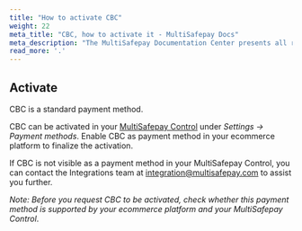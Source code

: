 ```yaml
---
title: "How to activate CBC"
weight: 22
meta_title: "CBC, how to activate it - MultiSafepay Docs"
meta_description: "The MultiSafepay Documentation Center presents all relevant information about our Plugins and API. You can also find support pages for payment methods, tools and general questions as well as the contact details of our Support and Integration Teams."
read_more: '.'
---
```

## Activate
CBC is a standard payment method.

CBC can be activated in your [MultiSafepay Control](https://merchant.multisafepay.com) under _Settings → Payment methods_.
Enable CBC as payment method in your ecommerce platform to finalize the activation.

If CBC is not visible as a payment method in your MultiSafepay Control, you can contact the Integrations team at <integration@multisafepay.com> to assist you further.

_Note: Before you request CBC to be activated, check whether this payment method is supported by your ecommerce platform and your MultiSafepay Control_.
